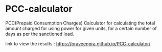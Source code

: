 # PCC-calculator
PCC(Prepaid Consumption Charges) Calculator for calculating the total amount charged for using power for given units, for a certain number of days as per the sanctioned load.

link to view the results : https://praveenpra.github.io/PCC-calculator/
